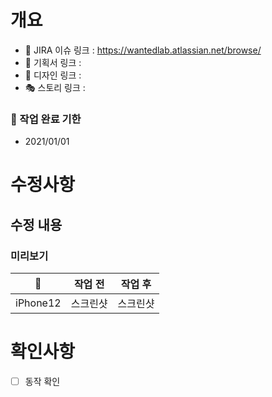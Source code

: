 # 개요
<!-- PR과 관련된 링크를 추가합니다. -->
- 🔗  JIRA 이슈 링크 : https://wantedlab.atlassian.net/browse/
- 📝  기획서 링크 : 
- 🎨  디자인 링크 : 
- 🎭  스토리 링크 : 

### 📌 작업 완료 기한
- 2021/01/01

# 수정사항

## 수정 내용
<!-- 수정된 코드/UI에 대한 설명을 작성합니다. -->

### 미리보기
<!-- 작업 전/후 UI 수정이 있을 경우 작성합니다. -->
📱|작업 전|작업 후
---|---|---
iPhone12|스크린샷|스크린샷

# 확인사항
<!-- 동작, 화면 표시 등 필요가 있을 경우 작성합니다. -->
- [ ] 동작 확인 
